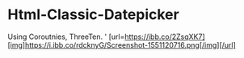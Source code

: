 # Html-Classic-Datepicker
Using Coroutnies, ThreeTen.
'
[url=https://ibb.co/2ZsqXK7][img]https://i.ibb.co/rdcknyG/Screenshot-1551120716.png[/img][/url]
